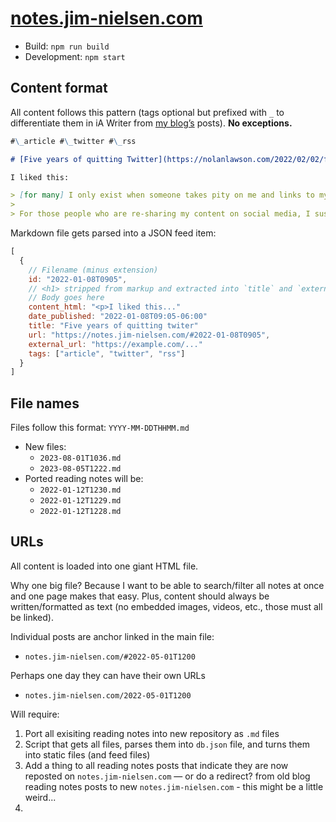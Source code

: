 # [notes.jim-nielsen.com](https://notes.jim-nielsen.com)

- Build: `npm run build`
- Development: `npm start`

## Content format

All content follows this pattern (tags optional but prefixed with `_` to differentiate them in iA Writer from [my blog’s](https://blog.jim-nielsen.com) posts). **No exceptions.**

```md
#\_article #\_twitter #\_rss

# [Five years of quitting Twitter](https://nolanlawson.com/2022/02/02/five-years-of-quitting-twitter/)

I liked this:

> [for many] I only exist when someone takes pity on me and links to my blog from Twitter, Reddit, Hacker News, or a big site like CSS Tricks...
>
> For those people who are re-sharing my content on social media, I suspect most of them found it from their RSS feed. So RSS definitely still seems alive and well, even if it’s just a small upstream tributary for the roaring downstream river of Twitter, Reddit, etc
```

Markdown file gets parsed into a JSON feed item:

```js
[
  {
    // Filename (minus extension)
    id: "2022-01-08T0905",
    // <h1> stripped from markup and extracted into `title` and `external_url`
    // Body goes here
    content_html: "<p>I liked this..."
    date_published: "2022-01-08T09:05-06:00"
    title: "Five years of quitting twiter"
    url: "https://notes.jim-nielsen.com/#2022-01-08T0905",
    external_url: "https://example.com/..."
    tags: ["article", "twitter", "rss"]
  }
]
```

## File names

Files follow this format: `YYYY-MM-DDTHHMM.md`

- New files:
  - `2023-08-01T1036.md`
  - `2023-08-05T1222.md`
- Ported reading notes will be:
  - `2022-01-12T1230.md`
  - `2022-01-12T1229.md`
  - `2022-01-12T1228.md`

## URLs

All content is loaded into one giant HTML file.

Why one big file? Because I want to be able to search/filter all notes at once and one page makes that easy. Plus, content should always be written/formatted as text (no embedded images, videos, etc., those must all be linked).

Individual posts are anchor linked in the main file:

- `notes.jim-nielsen.com/#2022-05-01T1200`

Perhaps one day they can have their own URLs

- `notes.jim-nielsen.com/2022-05-01T1200`

Will require:

1. Port all exisiting reading notes into new repository as `.md` files
2. Script that gets all files, parses them into `db.json` file, and turns them into static files (and feed files)
3. Add a thing to all reading notes posts that indicate they are now reposted on `notes.jim-nielsen.com` — or do a redirect? from old blog reading notes posts to new `notes.jim-nielsen.com` - this might be a little weird...
4.
